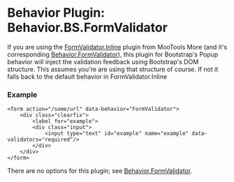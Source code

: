 Behavior Plugin: Behavior.BS.FormValidator
===================================

If you are using the [FormValidator.Inline](http://mootools.net/docs/more/Forms/Form.Validator.Inline) plugin from MooTools More (and it's corresponding [Behavior.FormValidator](https://github.com/anutron/more-behaviors/blob/master/Docs/Forms/Behavior.FormValidator.md)), this plugin for Bootstrap's Popup behavior will inject the validation feedback using Bootstrap's DOM structure. This assumes you're are using that structure of course. If not it falls back to the default behavior in FormValidator.Inline

### Example

	<form action="/some/url" data-behavior="FormValidator">
		<div class="clearfix">
			<label for="example">
			<div class="input">
				<input type="text" id="example" name="example" data-validators="required"/>
			</div>
		</div>
	</form>

There are no options for this plugin; see [Behavior.FormValidator](https://github.com/anutron/more-behaviors/blob/master/Docs/Forms/Behavior.FormValidator.md).